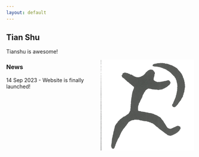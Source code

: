```yaml
---
layout: default
---
```


## Tian Shu

Tianshu is awesome!

<img align="right"  src="./assets/img/shejian.png" width="250"/>

### News

14 Sep 2023 - Website is finally launched!